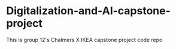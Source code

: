 # Digitalization-and-AI-capstone-project
This is group 12's Chalmers X IKEA capstone project code repo

